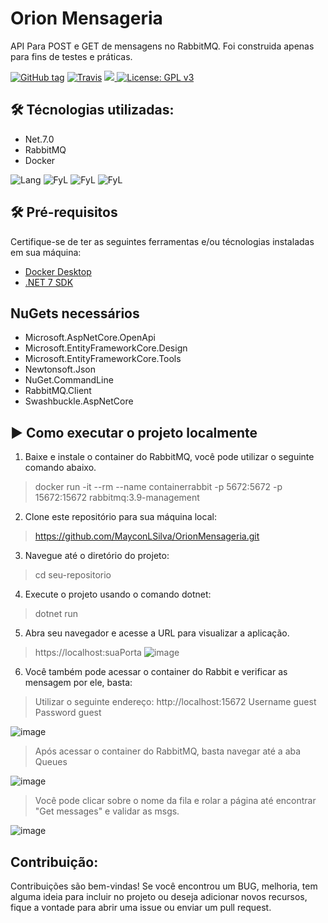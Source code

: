 # Orion Mensageria

API Para POST e GET de mensagens no RabbitMQ. Foi construida apenas para fins de testes e práticas.

[![GitHub tag](https://img.shields.io/github/tag/gotbahn/browsers-support-badges.svg)](https://github.com/MayconLSilva/OrionMensageria)
[![Travis](https://img.shields.io/travis/gotbahn/browsers-support-badges.svg)](https://github.com/MayconLSilva/OrionMensageria)
<a href="https://github.com/MayconLSilva/OrionMensageria">
    <img src="https://img.shields.io/github/issues-pr/FN-FAL113/github-readme-steam-status"/> 
</a>
[![License: GPL v3](https://img.shields.io/badge/License-GPLv3-blue.svg)](https://www.gnu.org/licenses/gpl-3.0)
## 🛠️ Técnologias utilizadas:
* Net.7.0
* RabbitMQ
* Docker

![Lang](https://img.shields.io/badge/C%23-239120?style=for-the-badge&logo=c-sharp&logoColor=white)
![FyL](https://img.shields.io/badge/.NET-5C2D91?style=for-the-badge&logo=.net&logoColor=white)
![FyL](https://img.shields.io/badge/rabbitmq-%23FF6600.svg?&style=for-the-badge&logo=rabbitmq&logoColor=white)
![FyL](https://img.shields.io/badge/Docker-2496ED?style=for-the-badge&logo=docker&logoColor=white)

## 🛠️ Pré-requisitos
Certifique-se de ter as seguintes ferramentas e/ou técnologias instaladas em sua máquina:
* [Docker Desktop](https://desktop.docker.com/win/main/amd64/Docker%20Desktop%20Installer.exe?_gl=1*msh36l*_ga*MTQ0Mzc3NjU2Ny4xNjI1MzMzMjE5*_ga_XJWPQMJYHQ*MTY4NzM2NTc2Ni43LjEuMTY4NzM2NTc2Ni42MC4wLjA.)
* [.NET 7 SDK](https://download.visualstudio.microsoft.com/download/pr/2ab1aa68-3e14-401a-b106-833d66fa992b/060457e640f4095acf4723c4593314b6/dotnet-sdk-7.0.304-win-x64.exe)

## NuGets necessários
* Microsoft.AspNetCore.OpenApi
* Microsoft.EntityFrameworkCore.Design
* Microsoft.EntityFrameworkCore.Tools
* Newtonsoft.Json
* NuGet.CommandLine
* RabbitMQ.Client
* Swashbuckle.AspNetCore

## ▶️ Como executar o projeto localmente
1. Baixe e instale o container do RabbitMQ, você pode utilizar o seguinte comando abaixo.
> docker run -it --rm --name containerrabbit -p 5672:5672 -p 15672:15672 rabbitmq:3.9-management
2. Clone este repositório para sua máquina local:
> https://github.com/MayconLSilva/OrionMensageria.git
3. Navegue até o diretório do projeto:
> cd seu-repositorio
4. Execute o projeto usando o comando dotnet:
> dotnet run
5. Abra seu navegador e acesse a URL para visualizar a aplicação.
> https://localhost:suaPorta
![image](https://github.com/MayconLSilva/OrionMensageria/assets/24304710/72f05881-f6b7-41a2-a0fe-42af296619c8)

6. Você também pode acessar o container do Rabbit e verificar as mensagem por ele, basta:
> Utilizar o seguinte endereço: http://localhost:15672
> Username guest Password guest

![image](https://github.com/MayconLSilva/OrionMensageria/assets/24304710/b3276d05-e026-479d-adc4-01b443512950)

> Após acessar o container do RabbitMQ, basta navegar até a aba Queues

![image](https://github.com/MayconLSilva/OrionMensageria/assets/24304710/907d831a-d884-4084-9f1c-e5b88a4414d6)

> Você pode clicar sobre o nome da fila e rolar a página até encontrar "Get messages" e validar as msgs.

![image](https://github.com/MayconLSilva/OrionMensageria/assets/24304710/a70ec60b-d5d9-43d2-a567-87f0710af22b)


## Contribuição:
Contribuições são bem-vindas! Se você encontrou um BUG, melhoria, tem alguma ideia para incluir no projeto ou deseja adicionar novos recursos, fique a vontade para abrir uma issue ou enviar um pull request.

